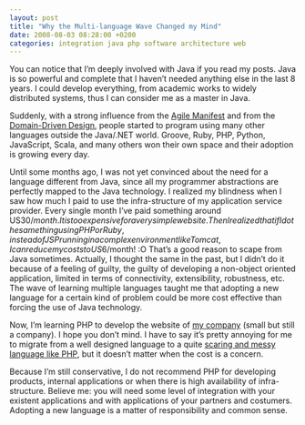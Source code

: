 ```yaml
---
layout: post
title: "Why the Multi-language Wave Changed my Mind"
date: 2008-08-03 08:28:00 +0200
categories: integration java php software architecture web
---
```


You can notice that I’m deeply involved with Java if you read my posts. Java is so powerful and complete that I haven’t needed anything else in the last 8 years. I could develop everything, from academic works to widely distributed systems, thus I can consider me as a master in Java.

Suddenly, with a strong influence from the <a href="http://agilemanifesto.org/principles.html">Agile Manifest</a> and from the <a href="http://domaindrivendesign.org/">Domain-Driven Design</a>, people started to program using many other languages outside the Java/.NET world. Groove, Ruby, PHP, Python, JavaScript, Scala, and many others won their own space and their adoption is growing every day.

Until some months ago, I was not yet convinced about the need for a language different from Java, since all my programmer abstractions are perfectly mapped to the Java technology. I realized my blindness when I saw how much I paid to use the infra-structure of my application service provider. Every single month I’ve paid something around US$30/month. It is too expensive for a very simple website. Then I realized that if I do the same thing using PHP or Ruby, instead of JSP running in a complex environment like Tomcat, I can reduce my costs to US$6/month! :O That’s a good reason to scape from Java sometimes. Actually, I thought the same in the past, but I didn’t do it because of a feeling of guilty, the guilty of developing a non-object oriented application, limited in terms of connectivity, extensibility, robustness, etc. The wave of learning multiple languages taught me that adopting a new language for a certain kind of problem could be more cost effective than forcing the use of Java technology.

Now, I’m learning PHP to develop the website of <a href="http://www.mentores.com.br/">my company</a> (small but still a company). I hope you don’t mind. I have to say it’s pretty annoying for me to migrate from a well designed language to a quite <a href="http://www.codinghorror.com/blog/archives/001119.html">scaring and messy language like PHP</a>, but it doesn’t matter when the cost is a concern.

Because I’m still conservative, I do not recommend PHP for developing products, internal applications or when there is high availability of infra-structure. Believe me: you will need some level of integration with your existent applications and with applications of your partners and costumers. Adopting a new language is a matter of responsibility and common sense.
